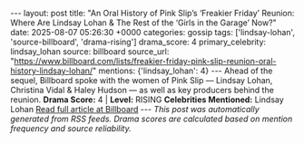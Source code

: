 --- layout: post title: "An Oral History of Pink Slip’s ‘Freakier Friday’ Reunion: Where Are Lindsay Lohan & The Rest of the ‘Girls in the Garage’ Now?" date: 2025-08-07 05:26:30 +0000 categories: gossip tags: ['lindsay-lohan', 'source-billboard', 'drama-rising'] drama_score: 4 primary_celebrity: lindsay_lohan source: billboard source_url: "https://www.billboard.com/lists/freakier-friday-pink-slip-reunion-oral-history-lindsay-lohan/" mentions: {'lindsay_lohan': 4} --- Ahead of the sequel, Billboard spoke with the women of Pink Slip — Lindsay Lohan, Christina Vidal & Haley Hudson — as well as key producers behind the reunion. **Drama Score:** 4 | **Level:** RISING **Celebrities Mentioned:** Lindsay Lohan [Read full article at Billboard](https://www.billboard.com/lists/freakier-friday-pink-slip-reunion-oral-history-lindsay-lohan/) --- *This post was automatically generated from RSS feeds. Drama scores are calculated based on mention frequency and source reliability.*